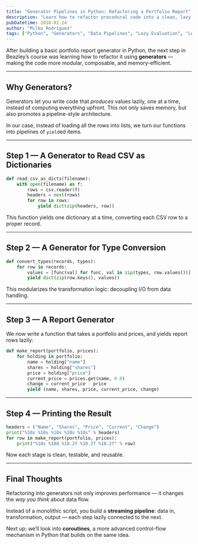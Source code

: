 ```yaml
---
title: "Generator Pipelines in Python: Refactoring a Portfolio Report"
description: "Learn how to refactor procedural code into a clean, lazy-processing pipeline using Python generators."
pubDatetime: 2018-01-24
author: "Milko Rodríguez"
tags: ["Python", "Generators", "Data Pipelines", "Lazy Evaluation", "Learning"]
---
```


After building a basic portfolio report generator in Python, the next step in Beazley’s course was learning how to refactor it using **generators** — making the code more modular, composable, and memory-efficient.

---

## Why Generators?

Generators let you write code that *produces* values lazily, one at a time, instead of computing everything upfront. This not only saves memory, but also promotes a pipeline-style architecture.

In our case, instead of loading all the rows into lists, we turn our functions into pipelines of `yield`ed items.

---

## Step 1 — A Generator to Read CSV as Dictionaries

```python
def read_csv_as_dicts(filename):
    with open(filename) as f:
        rows = csv.reader(f)
        headers = next(rows)
        for row in rows:
            yield dict(zip(headers, row))
```

This function yields one dictionary at a time, converting each CSV row to a proper record.

---

## Step 2 — A Generator for Type Conversion

```python
def convert_types(records, types):
    for row in records:
        values = [func(val) for func, val in zip(types, row.values())]
        yield dict(zip(row.keys(), values))
```

This modularizes the transformation logic: decoupling I/O from data handling.

---

## Step 3 — A Report Generator

We now write a function that takes a portfolio and prices, and yields report rows lazily:

```python
def make_report(portfolio, prices):
    for holding in portfolio:
        name = holding["name"]
        shares = holding["shares"]
        price = holding["price"]
        current_price = prices.get(name, 0.0)
        change = current_price - price
        yield (name, shares, price, current_price, change)
```

---

## Step 4 — Printing the Result

```python
headers = ("Name", "Shares", "Price", "Current", "Change")
print("%10s %10s %10s %10s %10s" % headers)
for row in make_report(portfolio, prices):
    print("%10s %10d %10.2f %10.2f %10.2f" % row)
```

Now each stage is clean, testable, and reusable.

---

## Final Thoughts

Refactoring into generators not only improves performance — it changes the *way you think* about data flow.

Instead of a monolithic script, you build a **streaming pipeline**: data in, transformation, output — each step lazily connected to the next.

Next up: we’ll look into **coroutines**, a more advanced control-flow mechanism in Python that builds on the same idea.
